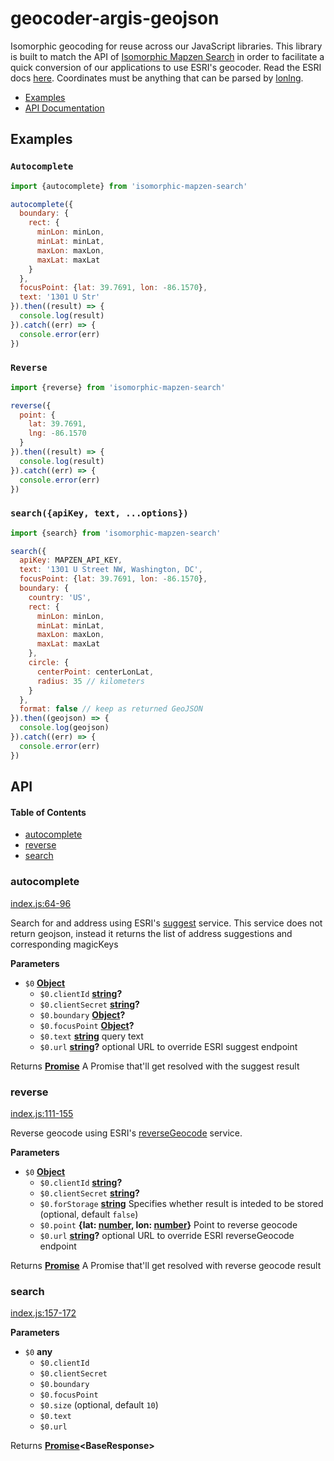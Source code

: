 # geocoder-argis-geojson

Isomorphic geocoding for reuse across our JavaScript libraries. This library is built to match the API of [Isomorphic Mapzen Search](https://github.com/conveyal/isomorphic-mapzen-search/) in order to facilitate a quick conversion of our applications to use ESRI's geocoder.  Read the ESRI docs [here](https://developers.arcgis.com/labs/rest/get-an-access-token/). Coordinates must be anything that can be parsed by [lonlng](https://github.com/conveyal/lonlng).

-   [Examples](#examples)
-   [API Documentation](#api)

## Examples

### `Autocomplete`

```js
import {autocomplete} from 'isomorphic-mapzen-search'

autocomplete({
  boundary: {
    rect: {
      minLon: minLon,
      minLat: minLat,
      maxLon: maxLon,
      maxLat: maxLat
    }
  },
  focusPoint: {lat: 39.7691, lon: -86.1570},
  text: '1301 U Str'
}).then((result) => {
  console.log(result)
}).catch((err) => {
  console.error(err)
})
```

### `Reverse`

```js
import {reverse} from 'isomorphic-mapzen-search'

reverse({
  point: {
    lat: 39.7691,
    lng: -86.1570
  }
}).then((result) => {
  console.log(result)
}).catch((err) => {
  console.error(err)
})
```

### `search({apiKey, text, ...options})`

```js
import {search} from 'isomorphic-mapzen-search'

search({
  apiKey: MAPZEN_API_KEY,
  text: '1301 U Street NW, Washington, DC',
  focusPoint: {lat: 39.7691, lon: -86.1570},
  boundary: {
    country: 'US',
    rect: {
      minLon: minLon,
      minLat: minLat,
      maxLon: maxLon,
      maxLat: maxLat
    },
    circle: {
      centerPoint: centerLonLat,
      radius: 35 // kilometers
    }
  },
  format: false // keep as returned GeoJSON
}).then((geojson) => {
  console.log(geojson)
}).catch((err) => {
  console.error(err)
})
```

## API

<!-- Generated by documentation.js. Update this documentation by updating the source code. -->

#### Table of Contents

-   [autocomplete](#autocomplete)
-   [reverse](#reverse)
-   [search](#search)

### autocomplete

[index.js:64-96](https://github.com/conveyal/geocoder-arcgis-geojson/blob/6171f18a5c39972a215af21247791fadf56ecc4f/index.js#L64-L96 "Source code on GitHub")

Search for and address using
ESRI's [suggest](https://developers.arcgis.com/rest/geocode/api-reference/geocoding-suggest.htm)
service.  This service does not return geojson, instead it returns the list
of address suggestions and corresponding magicKeys

**Parameters**

-   `$0` **[Object](https://developer.mozilla.org/docs/Web/JavaScript/Reference/Global_Objects/Object)**
    -   `$0.clientId` **[string](https://developer.mozilla.org/docs/Web/JavaScript/Reference/Global_Objects/String)?**
    -   `$0.clientSecret` **[string](https://developer.mozilla.org/docs/Web/JavaScript/Reference/Global_Objects/String)?**
    -   `$0.boundary` **[Object](https://developer.mozilla.org/docs/Web/JavaScript/Reference/Global_Objects/Object)?**
    -   `$0.focusPoint` **[Object](https://developer.mozilla.org/docs/Web/JavaScript/Reference/Global_Objects/Object)?**
    -   `$0.text` **[string](https://developer.mozilla.org/docs/Web/JavaScript/Reference/Global_Objects/String)** query text
    -   `$0.url` **[string](https://developer.mozilla.org/docs/Web/JavaScript/Reference/Global_Objects/String)?** optional URL to override ESRI suggest endpoint

Returns **[Promise](https://developer.mozilla.org/docs/Web/JavaScript/Reference/Global_Objects/Promise)** A Promise that'll get resolved with the suggest result

### reverse

[index.js:111-155](https://github.com/conveyal/geocoder-arcgis-geojson/blob/6171f18a5c39972a215af21247791fadf56ecc4f/index.js#L111-L155 "Source code on GitHub")

Reverse geocode using
ESRI's [reverseGeocode](https://developers.arcgis.com/rest/geocode/api-reference/geocoding-reverse-geocode.htm)
service.

**Parameters**

-   `$0` **[Object](https://developer.mozilla.org/docs/Web/JavaScript/Reference/Global_Objects/Object)**
    -   `$0.clientId` **[string](https://developer.mozilla.org/docs/Web/JavaScript/Reference/Global_Objects/String)?**
    -   `$0.clientSecret` **[string](https://developer.mozilla.org/docs/Web/JavaScript/Reference/Global_Objects/String)?**
    -   `$0.forStorage` **[string](https://developer.mozilla.org/docs/Web/JavaScript/Reference/Global_Objects/String)** Specifies whether result is inteded to be stored (optional, default `false`)
    -   `$0.point` **{lat: [number](https://developer.mozilla.org/docs/Web/JavaScript/Reference/Global_Objects/Number), lon: [number](https://developer.mozilla.org/docs/Web/JavaScript/Reference/Global_Objects/Number)}** Point to reverse geocode
    -   `$0.url` **[string](https://developer.mozilla.org/docs/Web/JavaScript/Reference/Global_Objects/String)?** optional URL to override ESRI reverseGeocode endpoint

Returns **[Promise](https://developer.mozilla.org/docs/Web/JavaScript/Reference/Global_Objects/Promise)** A Promise that'll get resolved with reverse geocode result

### search

[index.js:157-172](https://github.com/conveyal/geocoder-arcgis-geojson/blob/6171f18a5c39972a215af21247791fadf56ecc4f/index.js#L157-L172 "Source code on GitHub")

**Parameters**

-   `$0` **any**
    -   `$0.clientId`  
    -   `$0.clientSecret`  
    -   `$0.boundary`  
    -   `$0.focusPoint`  
    -   `$0.size`   (optional, default `10`)
    -   `$0.text`  
    -   `$0.url`  

Returns **[Promise](https://developer.mozilla.org/docs/Web/JavaScript/Reference/Global_Objects/Promise)&lt;BaseResponse>**
